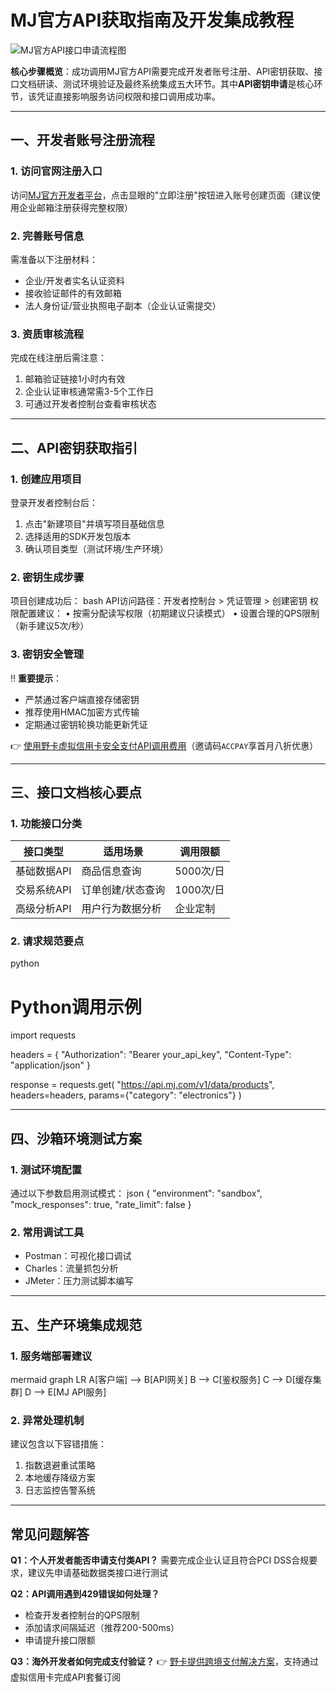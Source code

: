 # MJ官方API获取指南及开发集成教程

![MJ官方API接口申请流程图](https://bbtdd.com/wp-content/uploads/img/781485665.webp)

**核心步骤概览**：成功调用MJ官方API需要完成开发者账号注册、API密钥获取、接口文档研读、测试环境验证及最终系统集成五大环节。其中**API密钥申请**是核心环节，该凭证直接影响服务访问权限和接口调用成功率。

---

## 一、开发者账号注册流程

### 1. 访问官网注册入口
访问[MJ官方开发者平台](https://mj-dev-portal)，点击显眼的"立即注册"按钮进入账号创建页面（建议使用企业邮箱注册获得完整权限）

### 2. 完善账号信息
需准备以下注册材料：
- 企业/开发者实名认证资料
- 接收验证邮件的有效邮箱
- 法人身份证/营业执照电子副本（企业认证需提交）

### 3. 资质审核流程
完成在线注册后需注意：
1. 邮箱验证链接1小时内有效
2. 企业认证审核通常需3-5个工作日
3. 可通过开发者控制台查看审核状态

---

## 二、API密钥获取指引

### 1. 创建应用项目
登录开发者控制台后：
1. 点击"新建项目"并填写项目基础信息
2. 选择适用的SDK开发包版本
3. 确认项目类型（测试环境/生产环境）

### 2. 密钥生成步骤
项目创建成功后：
bash
API访问路径：开发者控制台 > 凭证管理 > 创建密钥
权限配置建议：
• 按需分配读写权限（初期建议只读模式）
• 设置合理的QPS限制（新手建议5次/秒）


### 3. 密钥安全管理
‼️ **重要提示**：
- 严禁通过客户端直接存储密钥
- 推荐使用HMAC加密方式传输
- 定期通过密钥轮换功能更新凭证

👉 [使用野卡虚拟信用卡安全支付API调用费用](https://bbtdd.com/yeka)（邀请码`ACCPAY`享首月八折优惠）

---

## 三、接口文档核心要点

### 1. 功能接口分类
| 接口类型       | 适用场景                | 调用限额    |
|----------------|-------------------------|-------------|
| 基础数据API    | 商品信息查询           | 5000次/日   |
| 交易系统API    | 订单创建/状态查询       | 1000次/日   |
| 高级分析API    | 用户行为数据分析        | 企业定制    |

### 2. 请求规范要点
python
# Python调用示例
import requests

headers = {
    "Authorization": "Bearer your_api_key",
    "Content-Type": "application/json"
}

response = requests.get(
    "https://api.mj.com/v1/data/products",
    headers=headers,
    params={"category": "electronics"}
)


---

## 四、沙箱环境测试方案

### 1. 测试环境配置
通过以下参数启用测试模式：
json
{
  "environment": "sandbox",
  "mock_responses": true,
  "rate_limit": false
}


### 2. 常用调试工具
- Postman：可视化接口调试
- Charles：流量抓包分析
- JMeter：压力测试脚本编写

---

## 五、生产环境集成规范

### 1. 服务端部署建议
mermaid
graph LR
A[客户端] --> B[API网关]
B --> C[鉴权服务]
C --> D[缓存集群]
D --> E[MJ API服务]


### 2. 异常处理机制
建议包含以下容错措施：
1. 指数退避重试策略
2. 本地缓存降级方案
3. 日志监控告警系统

---

## 常见问题解答

**Q1：个人开发者能否申请支付类API？**
需要完成企业认证且符合PCI DSS合规要求，建议先申请基础数据类接口进行测试

**Q2：API调用遇到429错误如何处理？**
- 检查开发者控制台的QPS限制
- 添加请求间隔延迟（推荐200-500ms）
- 申请提升接口限额

**Q3：海外开发者如何完成支付验证？**
👉 [野卡提供跨境支付解决方案](https://bbtdd.com/yeka)，支持通过虚拟信用卡完成API套餐订阅